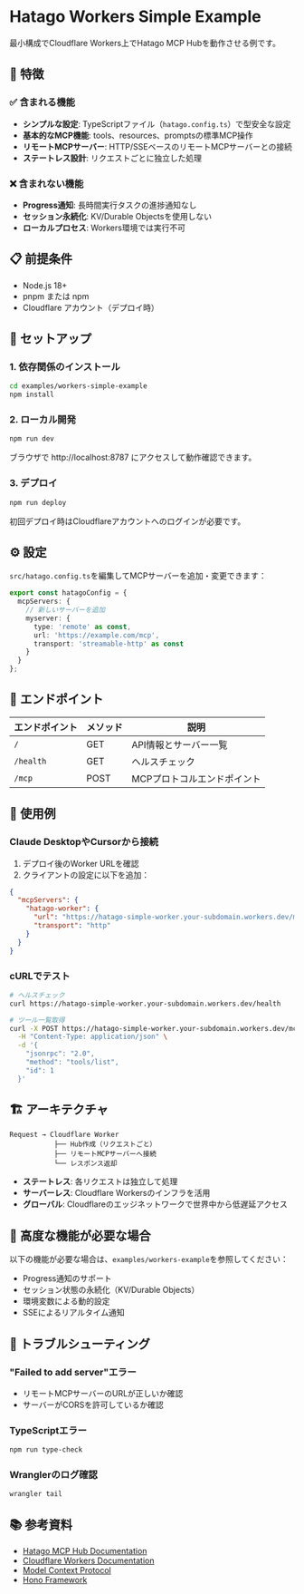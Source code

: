 # Hatago Workers Simple Example

最小構成でCloudflare Workers上でHatago MCP Hubを動作させる例です。

## 🎯 特徴

### ✅ 含まれる機能

- **シンプルな設定**: TypeScriptファイル（`hatago.config.ts`）で型安全な設定
- **基本的なMCP機能**: tools、resources、promptsの標準MCP操作
- **リモートMCPサーバー**: HTTP/SSEベースのリモートMCPサーバーとの接続
- **ステートレス設計**: リクエストごとに独立した処理

### ❌ 含まれない機能

- **Progress通知**: 長時間実行タスクの進捗通知なし
- **セッション永続化**: KV/Durable Objectsを使用しない
- **ローカルプロセス**: Workers環境では実行不可

## 📋 前提条件

- Node.js 18+
- pnpm または npm
- Cloudflare アカウント（デプロイ時）

## 🚀 セットアップ

### 1. 依存関係のインストール

```bash
cd examples/workers-simple-example
npm install
```

### 2. ローカル開発

```bash
npm run dev
```

ブラウザで http://localhost:8787 にアクセスして動作確認できます。

### 3. デプロイ

```bash
npm run deploy
```

初回デプロイ時はCloudflareアカウントへのログインが必要です。

## ⚙️ 設定

`src/hatago.config.ts`を編集してMCPサーバーを追加・変更できます：

```typescript
export const hatagoConfig = {
  mcpServers: {
    // 新しいサーバーを追加
    myserver: {
      type: 'remote' as const,
      url: 'https://example.com/mcp',
      transport: 'streamable-http' as const
    }
  }
};
```

## 🔌 エンドポイント

| エンドポイント | メソッド | 説明                        |
| -------------- | -------- | --------------------------- |
| `/`            | GET      | API情報とサーバー一覧       |
| `/health`      | GET      | ヘルスチェック              |
| `/mcp`         | POST     | MCPプロトコルエンドポイント |

## 📝 使用例

### Claude DesktopやCursorから接続

1. デプロイ後のWorker URLを確認
2. クライアントの設定に以下を追加：

```json
{
  "mcpServers": {
    "hatago-worker": {
      "url": "https://hatago-simple-worker.your-subdomain.workers.dev/mcp",
      "transport": "http"
    }
  }
}
```

### cURLでテスト

```bash
# ヘルスチェック
curl https://hatago-simple-worker.your-subdomain.workers.dev/health

# ツール一覧取得
curl -X POST https://hatago-simple-worker.your-subdomain.workers.dev/mcp \
  -H "Content-Type: application/json" \
  -d '{
    "jsonrpc": "2.0",
    "method": "tools/list",
    "id": 1
  }'
```

## 🏗️ アーキテクチャ

```
Request → Cloudflare Worker
           ├── Hub作成（リクエストごと）
           ├── リモートMCPサーバーへ接続
           └── レスポンス返却
```

- **ステートレス**: 各リクエストは独立して処理
- **サーバーレス**: Cloudflare Workersのインフラを活用
- **グローバル**: Cloudflareのエッジネットワークで世界中から低遅延アクセス

## 🔄 高度な機能が必要な場合

以下の機能が必要な場合は、`examples/workers-example`を参照してください：

- Progress通知のサポート
- セッション状態の永続化（KV/Durable Objects）
- 環境変数による動的設定
- SSEによるリアルタイム通知

## 🐛 トラブルシューティング

### "Failed to add server"エラー

- リモートMCPサーバーのURLが正しいか確認
- サーバーがCORSを許可しているか確認

### TypeScriptエラー

```bash
npm run type-check
```

### Wranglerのログ確認

```bash
wrangler tail
```

## 📚 参考資料

- [Hatago MCP Hub Documentation](../../README.md)
- [Cloudflare Workers Documentation](https://developers.cloudflare.com/workers/)
- [Model Context Protocol](https://modelcontextprotocol.io/)
- [Hono Framework](https://hono.dev/)
